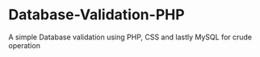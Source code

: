 # Database-Validation-PHP
A simple Database validation using PHP, CSS and lastly MySQL for crude operation 
